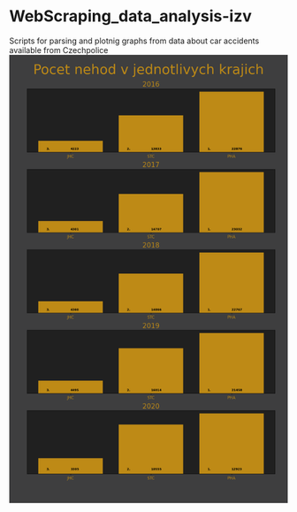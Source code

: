 # WebScraping_data_analysis-izv
Scripts for parsing and plotnig graphs from data about car accidents available from Czechpolice
![](nehody.png) 
